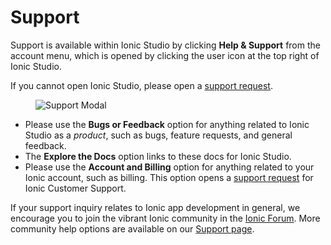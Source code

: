 ---
---

# Support

Support is available within Ionic Studio by clicking **Help & Support** from the account menu, which is opened by clicking the user icon at the top right of Ionic Studio.

If you cannot open Ionic Studio, please open a [support request](http://ionicframework.com/support/request).

<figure>
  <img alt="Support Modal" src="/docs/v4/assets/img/studio/ss-support-modal.png" />
</figure>

* Please use the **Bugs or Feedback** option for anything related to Ionic Studio as a *product*, such as bugs, feature requests, and general feedback.
* The **Explore the Docs** option links to these docs for Ionic Studio.
* Please use the **Account and Billing** option for anything related to your Ionic account, such as billing. This option opens a [support request](http://ionicframework.com/support/request) for Ionic Customer Support.

If your support inquiry relates to Ionic app development in general, we encourage you to join the vibrant Ionic community in the [Ionic Forum](https://forum.ionicframework.com/). More community help options are available on our [Support page](https://ionicframework.com/support/).